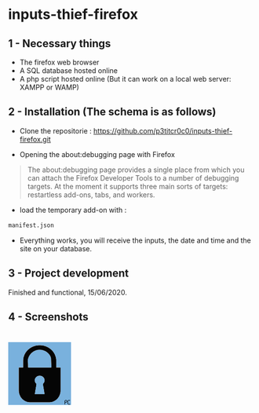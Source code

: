 # inputs-thief-firefox

## 1 - Necessary things

* The firefox web browser
* A SQL database hosted online
* A php script hosted online
(But it can work on a local web server: XAMPP or WAMP)

## 2 - Installation (The schema is as follows)

* Clone the repositorie : https://github.com/p3titcr0c0/inputs-thief-firefox.git

* Opening the about:debugging page with Firefox

> The about:debugging page provides a single place from which you can attach the Firefox Developer Tools to a number of debugging targets. At the moment it supports three main sorts of targets: restartless add-ons, tabs, and workers.

* load the temporary add-on with :
```bash
manifest.json
```

* Everything works, you will receive the inputs, the date and time and the site on your database.

## 3 - Project development

Finished and functional, 15/06/2020.

## 4 - Screenshots

#  ![demo](./logo.png)
